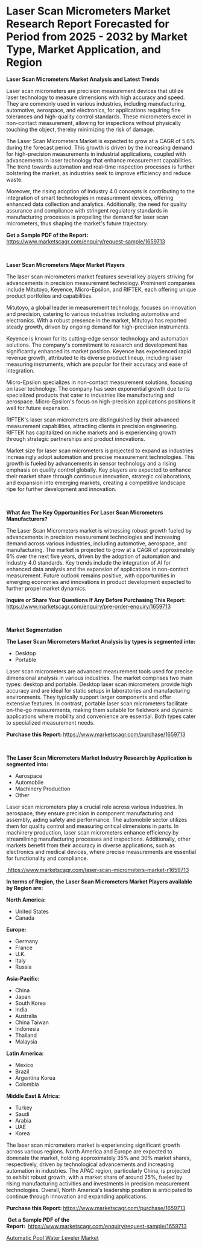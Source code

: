 <p><h1>Laser Scan Micrometers Market Research Report Forecasted for Period from 2025 -  2032 by Market Type, Market Application, and Region</h1></p><p><strong>Laser Scan Micrometers Market Analysis and Latest Trends</strong></p>
<p><p>Laser scan micrometers are precision measurement devices that utilize laser technology to measure dimensions with high accuracy and speed. They are commonly used in various industries, including manufacturing, automotive, aerospace, and electronics, for applications requiring fine tolerances and high-quality control standards. These micrometers excel in non-contact measurement, allowing for inspections without physically touching the object, thereby minimizing the risk of damage.</p><p>The Laser Scan Micrometers Market is expected to grow at a CAGR of 5.6% during the forecast period. This growth is driven by the increasing demand for high-precision measurements in industrial applications, coupled with advancements in laser technology that enhance measurement capabilities. The trend towards automation and real-time inspection processes is further bolstering the market, as industries seek to improve efficiency and reduce waste.</p><p>Moreover, the rising adoption of Industry 4.0 concepts is contributing to the integration of smart technologies in measurement devices, offering enhanced data collection and analytics. Additionally, the need for quality assurance and compliance with stringent regulatory standards in manufacturing processes is propelling the demand for laser scan micrometers, thus shaping the market's future trajectory.</p></p>
<p><strong>Get a Sample PDF of the Report:&nbsp;</strong> <a href="https://www.marketscagr.com/enquiry/request-sample/1659713?utm_campaign=1848&utm_medium=2&utm_source=Github&utm_content=ia&utm_term=17022025&utm_id=laser-scan-micrometers">https://www.marketscagr.com/enquiry/request-sample/1659713</a></p>
<p>&nbsp;</p>
<p><strong>Laser Scan Micrometers Major Market Players</strong></p>
<p><p>The laser scan micrometers market features several key players striving for advancements in precision measurement technology. Prominent companies include Mitutoyo, Keyence, Micro-Epsilon, and RIFTEK, each offering unique product portfolios and capabilities.</p><p>Mitutoyo, a global leader in measurement technology, focuses on innovation and precision, catering to various industries including automotive and electronics. With a robust presence in the market, Mitutoyo has reported steady growth, driven by ongoing demand for high-precision instruments.</p><p>Keyence is known for its cutting-edge sensor technology and automation solutions. The company's commitment to research and development has significantly enhanced its market position. Keyence has experienced rapid revenue growth, attributed to its diverse product lineup, including laser measuring instruments, which are popular for their accuracy and ease of integration.</p><p>Micro-Epsilon specializes in non-contact measurement solutions, focusing on laser technology. The company has seen exponential growth due to its specialized products that cater to industries like manufacturing and aerospace. Micro-Epsilon's focus on high-precision applications positions it well for future expansion.</p><p>RIFTEK's laser scan micrometers are distinguished by their advanced measurement capabilities, attracting clients in precision engineering. RIFTEK has capitalized on niche markets and is experiencing growth through strategic partnerships and product innovations.</p><p>Market size for laser scan micrometers is projected to expand as industries increasingly adopt automation and precise measurement technologies. This growth is fueled by advancements in sensor technology and a rising emphasis on quality control globally. Key players are expected to enhance their market share through continuous innovation, strategic collaborations, and expansion into emerging markets, creating a competitive landscape ripe for further development and innovation.</p></p>
<p>&nbsp;</p>
<p><strong>What Are The Key Opportunities For Laser Scan Micrometers Manufacturers?</strong></p>
<p><p>The Laser Scan Micrometers market is witnessing robust growth fueled by advancements in precision measurement technologies and increasing demand across various industries, including automotive, aerospace, and manufacturing. The market is projected to grow at a CAGR of approximately 6% over the next five years, driven by the adoption of automation and Industry 4.0 standards. Key trends include the integration of AI for enhanced data analysis and the expansion of applications in non-contact measurement. Future outlook remains positive, with opportunities in emerging economies and innovations in product development expected to further propel market dynamics.</p></p>
<p><strong>Inquire or Share Your Questions If Any Before Purchasing This Report:</strong> <a href="https://www.marketscagr.com/enquiry/pre-order-enquiry/1659713?utm_campaign=1848&utm_medium=2&utm_source=Github&utm_content=ia&utm_term=17022025&utm_id=laser-scan-micrometers">https://www.marketscagr.com/enquiry/pre-order-enquiry/1659713</a></p>
<p>&nbsp;</p>
<p><strong>Market Segmentation</strong></p>
<p><strong>The Laser Scan Micrometers Market Analysis by types is segmented into:</strong></p>
<p><ul><li>Desktop</li><li>Portable</li></ul></p>
<p><p>Laser scan micrometers are advanced measurement tools used for precise dimensional analysis in various industries. The market comprises two main types: desktop and portable. Desktop laser scan micrometers provide high accuracy and are ideal for static setups in laboratories and manufacturing environments. They typically support larger components and offer extensive features. In contrast, portable laser scan micrometers facilitate on-the-go measurements, making them suitable for fieldwork and dynamic applications where mobility and convenience are essential. Both types cater to specialized measurement needs.</p></p>
<p><strong>Purchase this Report:&nbsp;</strong><a href="https://www.marketscagr.com/purchase/1659713?utm_campaign=1848&utm_medium=2&utm_source=Github&utm_content=ia&utm_term=17022025&utm_id=laser-scan-micrometers">https://www.marketscagr.com/purchase/1659713</a></p>
<p>&nbsp;</p>
<p><strong>The Laser Scan Micrometers Market Industry Research by Application is segmented into:</strong></p>
<p><ul><li>Aerospace</li><li>Automobile</li><li>Machinery Production</li><li>Other</li></ul></p>
<p><p>Laser scan micrometers play a crucial role across various industries. In aerospace, they ensure precision in component manufacturing and assembly, aiding safety and performance. The automobile sector utilizes them for quality control and measuring critical dimensions in parts. In machinery production, laser scan micrometers enhance efficiency by streamlining manufacturing processes and inspections. Additionally, other markets benefit from their accuracy in diverse applications, such as electronics and medical devices, where precise measurements are essential for functionality and compliance.</p></p>
<p><a href="https://www.marketscagr.com/laser-scan-micrometers-market-r1659713?utm_campaign=1848&utm_medium=2&utm_source=Github&utm_content=ia&utm_term=17022025&utm_id=laser-scan-micrometers">&nbsp;https://www.marketscagr.com/laser-scan-micrometers-market-r1659713</a></p>
<p><strong>In terms of Region, the Laser Scan Micrometers Market Players available by Region are:</strong></p>
<p>
    <p> <strong> North America: </strong>
        <ul>
            <li>United States</li>
            <li>Canada</li>
        </ul>
        </p> 
    <p> <strong> Europe: </strong>
        <ul>
            <li>Germany</li>
            <li>France</li>
            <li>U.K.</li>
            <li>Italy</li>
            <li>Russia</li>
        </ul>
        </p> 
    <p> <strong> Asia-Pacific: </strong>
        <ul>
            <li>China</li>
            <li>Japan</li>
            <li>South Korea</li>
            <li>India</li>
            <li>Australia</li>
            <li>China Taiwan</li>
            <li>Indonesia</li>
            <li>Thailand</li>
            <li>Malaysia</li>
        </ul>
        </p> 
    <p> <strong> Latin America: </strong>
        <ul>
            <li>Mexico</li>
            <li>Brazil</li>
            <li>Argentina Korea</li>
            <li>Colombia</li>
        </ul>
        </p> 
    <p> <strong> Middle East & Africa: </strong>
        <ul>
            <li>Turkey</li>
            <li>Saudi</li>
            <li>Arabia</li>
            <li>UAE</li>
            <li>Korea</li>
        </ul>
    </p>
    </p>
<p><p>The laser scan micrometers market is experiencing significant growth across various regions. North America and Europe are expected to dominate the market, holding approximately 35% and 30% market shares, respectively, driven by technological advancements and increasing automation in industries. The APAC region, particularly China, is projected to exhibit robust growth, with a market share of around 25%, fueled by rising manufacturing activities and investments in precision measurement technologies. Overall, North America's leadership position is anticipated to continue through innovation and expanding applications.</p></p>
<p><strong>Purchase this Report: </strong><a href="https://www.marketscagr.com/purchase/1659713?utm_campaign=1848&utm_medium=2&utm_source=Github&utm_content=ia&utm_term=17022025&utm_id=laser-scan-micrometers">https://www.marketscagr.com/purchase/1659713</a></p>
<p>&nbsp;<strong>Get a Sample PDF of the Report:&nbsp;&nbsp;</strong><a href="https://www.marketscagr.com/enquiry/request-sample/1659713?utm_campaign=1848&utm_medium=2&utm_source=Github&utm_content=ia&utm_term=17022025&utm_id=laser-scan-micrometers">https://www.marketscagr.com/enquiry/request-sample/1659713</a></p>
<p><strong></strong></p>
<p><p><a href="https://github.com/marloy8/Market-Research-Report-List-7/blob/main/automatic-pool-water-leveler-market.md?utm_campaign=1848&utm_medium=2&utm_source=Github&utm_content=ia&utm_term=17022025&utm_id=laser-scan-micrometers">Automatic Pool Water Leveler Market</a></p></p>